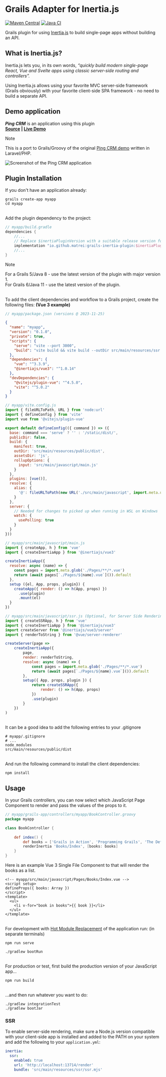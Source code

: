 # Grails Adapter for Inertia.js

[![Maven Central](https://img.shields.io/maven-central/v/io.github.matrei/grails-inertia-plugin.svg?label=Maven%20Central)](https://search.maven.org/search?q=g:%22io.github.matrei%22%20AND%20a:%22grails-inertia-plugin%22) [![Java CI](https://github.com/matrei/grails-inertia-plugin/actions/workflows/gradle-check.yml/badge.svg?event=push)](https://github.com/matrei/grails-inertia-plugin/actions/workflows/gradle-check.yml)

Grails plugin for using [Inertia.js](https://inertiajs.com/) to build single-page apps without building an API.

## What is Inertia.js?

Inertia.js lets you, in its own words, *“quickly build modern single-page React, Vue and Svelte apps using classic server-side routing and controllers”.*

Using Inertia.js allows using your favorite MVC server-side framework (Grails obviously) with your favorite client-side SPA framework - no need to build a separate API.

## Demo application
***Ping CRM*** is an application using this plugin\
**[Source](https://github.com/matrei/pingcrm-grails) | [Live Demo](https://pingcrm.mattiasreichel.com)**

>[!NOTE]
>This is a port to Grails/Groovy of the original [Ping CRM demo](https://github.com/inertiajs/pingcrm) written in Laravel/PHP. 

![Screenshot of the Ping CRM application](screenshot.png)

## Plugin Installation
If you don't have an application already:
```shell
grails create-app myapp
cd myapp
```
\
Add the plugin dependency to the project:
```groovy
// myapp/build.gradle
dependencies {
    //...
    // Replace $inertiaPluginVersion with a suitable release version for your project, or define it in ~/myapp/gradle.properties
    implementation "io.github.matrei:grails-inertia-plugin:$inertiaPluginVersion"
    //...
}
```
> [!NOTE]
> For a Grails 5/Java 8 - use the latest version of the plugin with major version 1.\
> For Grails 6/Java 11 - use the latest version of the plugin.

\
To add the client dependencies and workflow to a Grails project, create the following files: **(Vue 3 example)**
```javascript
// myapp/package.json (versions @ 2023-11-25) 
```
```json
{
  "name": "myapp",
  "version": "0.1.0",
  "private": true,
  "scripts": {
    "serve": "vite --port 3000",
    "build": "vite build && vite build --outDir src/main/resources/ssr --ssr src/main/javascript/ssr.js"
  },
  "dependencies": {
    "vue": "^3.3.9",
    "@inertiajs/vue3": "^1.0.14"
  },
  "devDependencies": {
    "@vitejs/plugin-vue": "^4.5.0",
    "vite": "^5.0.2"
  }
}
```
```javascript
// myapp/vite.config.js
import { fileURLToPath, URL } from 'node:url'
import { defineConfig } from 'vite'
import vue from '@vitejs/plugin-vue'

export default defineConfig(({ command }) => ({
  base: command === 'serve' ? '' : '/static/dist/',
  publicDir: false,
  build: {
    manifest: true,
    outDir: 'src/main/resources/public/dist',
    assetsDir: 'js',
    rollupOptions: {
      input: 'src/main/javascript/main.js'
    }
  },
  plugins: [vue()],
  resolve: {
    alias: {
      '@': fileURLToPath(new URL('./src/main/javascript', import.meta.url))
    }
  },
  server: {
    // Needed for changes to picked up when running in WSL on Windows
    watch: {
      usePolling: true
    }
  }
}))
```
```javascript
// myapp/src/main/javascript/main.js
import { createApp, h } from 'vue'
import { createInertiaApp } from '@inertiajs/vue3'

createInertiaApp({
  resolve: async (name) => {
    const pages = import.meta.glob('./Pages/**/*.vue')
    return (await pages[`./Pages/${name}.vue`]()).default
  },
  setup ({el, App, props, plugin}) {
    createApp({ render: () => h(App, props) })
      .use(plugin)
      .mount(el)
  }
})
```
```javascript
// myapp/src/main/javascript/ssr.js (Optional, for Server Side Rendering)
import { createSSRApp, h } from 'vue'
import { createInertiaApp } from '@inertiajs/vue3'
import createServer from '@inertiajs/vue3/server'
import { renderToString } from '@vue/server-renderer'

createServer(page =>
    createInertiaApp({
        page,
        render: renderToString,
        resolve: async (name) => {
            const pages = import.meta.glob('./Pages/**/*.vue')
            return (await pages[`./Pages/${name}.vue`]()).default
        },
        setup({ App, props, plugin }) {
            return createSSRApp({
                render: () => h(App, props)
            })
            .use(plugin)
        }
    })
)
```
\
It can be a good idea to add the following entries to your .gitignore
```gitignore
# myapp/.gitignore
# ...
node_modules
src/main/resources/public/dist
```
\
And run the following command to install the client dependencies:
```shell
npm install
```

## Usage
In your Grails controllers, you can now select which JavaScript Page Component to render and pass the values of the props to it.
```groovy
// myapp/grails-app/controllers/myapp/BookController.groovy
package myapp

class BookController {
    
    def index() {
        def books = ['Grails in Action', 'Programming Grails', 'The Definitive Guide to Grails 2']
        renderInertia 'Books/Index', [books: books]
    }
}
```
Here is an example Vue 3 Single File Component to that will render the books as a list.
```vue
<!-- myapp/src/main/javascript/Pages/Books/Index.vue -->
<script setup>
defineProps({ books: Array })
</script>
<template>
  <ul>
    <li v-for="book in books">{{ book }}</li>
  </ul>
</template>
```
\
For development with [Hot Module Replacement](https://vitejs.dev/guide/features.html#hot-module-replacement) of the application run: (in separate terminals)
```shell
npm run serve
```
```shell
./gradlew bootRun
```
\
For production or test, first build the production version of your JavaScript app...
```shell
npm run build
```
\
...and then run whatever you want to do:
```shell
./gradlew integrationTest
./gradlew bootJar
```
### SSR
To enable server-side rendering, make sure a Node.js version compatible with your client-side app is installed and added
to the PATH on your system and add the following to your `application.yml`:
```yaml
inertia:
  ssr:
    enabled: true
    url: 'http://localhost:13714/render'
    bundle: 'src/main/resources/ssr/ssr.mjs'
```
